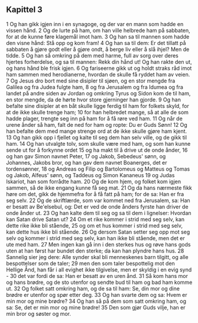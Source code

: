 ## Kapittel 3

1 Og han gikk igjen inn i en synagoge, og der var en mann som hadde en vissen hånd.
2 Og de lurte på ham, om han ville helbrede ham på sabbaten, for at de kunne føre klagemål imot ham.
3 Og han sa til mannen som hadde den visne hånd: Stå opp og kom fram!
4 Og han sa til dem: Er det tillatt på sabbaten å gjøre godt eller å gjøre ondt, å berge liv eller å slå ihjel? Men de tidde.
5 Og han så omkring på dem med harme, full av sorg over deres hjertes forherdelse, og sa til mannen: Rekk din hånd ut! Og han rakte den ut, og hans hånd ble frisk igjen.
6 Og fariseerne gikk ut og holdt straks råd imot ham sammen med herodianerne, hvordan de skulle få ryddet ham av veien.
7 Og Jesus dro bort med sine disipler til sjøen, og en stor mengde fra Galilea og fra Judea fulgte ham,
8 og fra Jerusalem og fra Idumea og fra landet på andre siden av Jordan og omkring Tyrus og Sidon kom de til ham, en stor mengde, da de hørte hvor store gjerninger han gjorde.
9 Og han befalte sine disipler at en båt skulle ligge ferdig til ham for folkets skyld, for at de ikke skulle trenge ham;
10 for han helbredet mange, så at alle de som hadde plager, trengte seg inn på ham for å få røre ved ham.
11 Og når de urene ånder så ham, falt de ned for ham og ropte: Du er Guds Sønn!
12 Og han befalte dem med mange strenge ord at de ikke skulle gjøre ham kjent.
13 Og han gikk opp i fjellet og kalte til seg dem han selv ville, og de gikk til ham.
14 Og han utvalgte tolv, som skulle være med ham, og som han kunne sende ut for å forkynne ordet
15 og ha makt til å drive ut de onde ånder,
16 og han gav Simon navnet Peter,
17 og Jakob, Sebedeus' sønn, og Johannes, Jakobs bror, og han gav dem navnet Boanerges, det er tordensønner,
18 og Andreas og Filip og Bartolomeus og Matteus og Tomas og Jakob, Alfeus' sønn, og Taddeus og Simon Kananeus
19 og Judas Iskariot, han som forrådte ham.
20 Og de kom hjem, og folket kom igjen sammen, så de ikke engang kunne få seg mat.
21 Og da hans nærmeste fikk høre om det, gikk de hjemmefra for å få fatt på ham; for de sa: Han er fra seg selv.
22 Og de skriftlærde, som var kommet ned fra Jerusalem, sa: Han er besatt av Be'elsebul, og: Det er ved de onde ånders fyrste han driver de onde ånder ut.
23 Og han kalte dem til seg og sa til dem i lignelser: Hvordan kan Satan drive Satan ut?
24 Om et rike kommer i strid med seg selv, kan dette rike ikke bli stående,
25 og om et hus kommer i strid med seg selv, kan dette hus ikke bli stående.
26 Og dersom Satan setter seg opp mot seg selv og kommer i strid med seg selv, kan han ikke bli stående, men det er ute med ham.
27 Men ingen kan gå inn i den sterkes hus og røve hans gods uten at han først har bundet den sterke; da kan han plyndre hans hus.
28 Sannelig sier jeg dere: Alle synder skal bli menneskenes barn tilgitt, og alle bespottelser som de taler;
29 men den som taler bespottelig mot den Hellige Ånd, han får i all evighet ikke tilgivelse, men er skyldig i en evig synd -
30 det var fordi de sa: Han er besatt av en uren ånd.
31 Så kom hans mor og hans brødre, og de sto utenfor og sendte bud til ham og bad ham komme ut.
32 Og folket satt omkring ham, og de sa til ham: Se, din mor og dine brødre er utenfor og spør etter deg.
33 Og han svarte dem og sa: Hvem er min mor og mine brødre?
34 Og han så på dem som satt omkring ham, og sa: Se, det er min mor og mine brødre!
35 Den som gjør Guds vilje, han er min bror og søster og mor.
